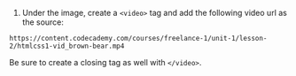1. Under the image, create a ```<video>``` tag and add the following video url as the source:
```
https://content.codecademy.com/courses/freelance-1/unit-1/lesson-2/htmlcss1-vid_brown-bear.mp4
```

Be sure to create a closing tag as well with ```</video>```.